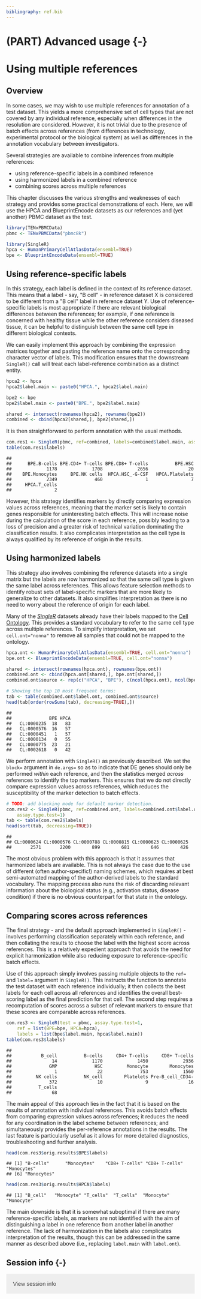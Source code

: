 ```yaml
---
bibliography: ref.bib
---
```


# (PART) Advanced usage {-}

# Using multiple references

<script>
document.addEventListener("click", function (event) {
    if (event.target.classList.contains("aaron-collapse")) {
        event.target.classList.toggle("active");
        var content = event.target.nextElementSibling;
        if (content.style.display === "block") {
            content.style.display = "none";
        } else {
            content.style.display = "block";
        }
    }
})
</script>

<style>
.aaron-collapse {
  background-color: #eee;
  color: #444;
  cursor: pointer;
  padding: 18px;
  width: 100%;
  border: none;
  text-align: left;
  outline: none;
  font-size: 15px;
}

.aaron-content {
  padding: 0 18px;
  display: none;
  overflow: hidden;
  background-color: #f1f1f1;
}
</style>

## Overview

In some cases, we may wish to use multiple references for annotation of a test dataset.
This yields a more comprehensive set of cell types that are not covered by any individual reference, 
especially when differences in the resolution are considered.
However, it is not trivial due to the presence of batch effects across references
(from differences in technology, experimental protocol or the biological system)
as well as differences in the annotation vocabulary between investigators.

Several strategies are available to combine inferences from multiple references:

- using reference-specific labels in a combined reference
- using harmonized labels in a combined reference
- combining scores across multiple references

This chapter discusses the various strengths and weaknesses of each strategy
and provides some practical demonstrations of each.
Here, we will use the HPCA and BlueprintEncode datasets as our references
and (yet another) PBMC dataset as the test.


```r
library(TENxPBMCData)
pbmc <- TENxPBMCData("pbmc8k")

library(SingleR)
hpca <- HumanPrimaryCellAtlasData(ensembl=TRUE)
bpe <- BlueprintEncodeData(ensembl=TRUE)
```

## Using reference-specific labels

In this strategy, each label is defined in the context of its reference dataset.
This means that a label - say, "B cell" - in reference dataset X is 
considered to be different from a "B cell" label in reference dataset Y.
Use of reference-specific labels is most appropriate if there are relevant biological differences between the references;
for example, if one reference is concerned with healthy tissue while the other reference considers diseased tissue,
it can be helpful to distinguish between the same cell type in different biological contexts.

We can easily implement this approach by combining the expression matrices together 
and pasting the reference name onto the corresponding character vector of labels. 
This modification ensures that the downstream `SingleR()` call
will treat each label-reference combination as a distinct entity.


```r
hpca2 <- hpca
hpca2$label.main <- paste0("HPCA.", hpca2$label.main)

bpe2 <- bpe
bpe2$label.main <- paste0("BPE.", bpe2$label.main)

shared <- intersect(rownames(hpca2), rownames(bpe2))
combined <- cbind(hpca2[shared,], bpe2[shared,])
```

It is then straightforward to perform annotation with the usual methods.


```r
com.res1 <- SingleR(pbmc, ref=combined, labels=combined$label.main, assay.type.test=1)
table(com.res1$labels)
```

```
## 
##      BPE.B-cells BPE.CD4+ T-cells BPE.CD8+ T-cells          BPE.HSC 
##             1178             1708             2656               20 
##    BPE.Monocytes     BPE.NK cells  HPCA.HSC_-G-CSF   HPCA.Platelets 
##             2349              460                1                7 
##     HPCA.T_cells 
##                2
```

However, this strategy identifies markers by directly comparing expression values across references,
meaning that the marker set is likely to contain genes responsible for uninteresting batch effects. 
This will increase noise during the calculation of the score in each reference, 
possibly leading to a loss of precision and a greater risk of technical variation dominating the classification results.
It also complicates interpretation as the cell type is always qualified by its reference of origin in the results.

## Using harmonized labels

This strategy also involves combining the reference datasets into a single matrix 
but the labels are now harmonized so that the same cell type is given the same label across references.
This allows feature selection methods to identify robust sets of label-specific markers 
that are more likely to generalize to other datasets.
It also simplifies interpretation as there is no need to worry about the reference of origin for each label.

Many of the *[SingleR](https://bioconductor.org/packages/3.12/SingleR)* datasets already have their labels 
mapped to the [Cell Ontology](https://www.ebi.ac.uk/ols/ontologies/cl).
This provides a standard vocabulary to refer to the same cell type across multiple references.
To simplify interpretation, we set `cell.ont="nonna"` to remove all samples that could not be mapped to the ontology.


```r
hpca.ont <- HumanPrimaryCellAtlasData(ensembl=TRUE, cell.ont="nonna")
bpe.ont <- BlueprintEncodeData(ensembl=TRUE, cell.ont="nonna")

shared <- intersect(rownames(hpca.ont), rownames(bpe.ont))
combined.ont <- cbind(hpca.ont[shared,], bpe.ont[shared,])
combined.ont$source <- rep(c("HPCA", "BPE"), c(ncol(hpca.ont), ncol(bpe.ont)))

# Showing the top 10 most frequent terms:
tab <- table(combined.ont$label.ont, combined.ont$source)
head(tab[order(rowSums(tab), decreasing=TRUE),])
```

```
##             
##              BPE HPCA
##   CL:0000235  18   83
##   CL:0000576  16   57
##   CL:0000451   1   57
##   CL:0000134   0   55
##   CL:0000775  23   21
##   CL:0002618   0   42
```

We perform annotation with `SingleR()` as previously described.
We set the `block=` argument in `de.args=` so as to indicate that DE genes should only be performed _within_ each reference,
and then the statistics merged _across_ references to identify the top markers.
This ensures that we do not directly compare expression values across references,
which reduces the susceptibility of the marker detection to batch effects.


```r
# TODO: add blocking mode for default marker detection.
com.res2 <- SingleR(pbmc, ref=combined.ont, labels=combined.ont$label.ont, 
    assay.type.test=1)
tab <- table(com.res2$labels)
head(sort(tab, decreasing=TRUE))
```

```
## 
## CL:0000624 CL:0000576 CL:0000788 CL:0000815 CL:0000623 CL:0000625 
##       2571       2200        899        681        646        426
```

The most obvious problem with this approach is that it assumes that harmonized labels are available.
This is not always the case due to the use of different (often author-specific!) naming schemes,
which requires at best semi-automated mapping of the author-derived labels to the standard vocabulary.
The mapping process also runs the risk of discarding relevant information about the biological status
(e.g., activation status, disease condition) if there is no obvious counterpart for that state in the ontology.

## Comparing scores across references

The final strategy - and the default approach implemented in `SingleR()` -
involves performing classification separately within each reference, 
and then collating the results to choose the label with the highest score across references. 
This is a relatively expedient approach that avoids the need for explicit harmonization 
while also reducing exposure to reference-specific batch effects.

Use of this approach simply involves passing multiple objects to the `ref=` and `label=` argument in `SingleR()`.
This instructs the function to annotate the test dataset with each reference individually;
it then collects the best labels for each cell across all references and 
identifies the overall best-scoring label as the final prediction for that cell.
The second step requires a recomputation of scores across a subset of relevant markers
to ensure that these scores are comparable across references.


```r
com.res3 <- SingleR(test = pbmc, assay.type.test=1,
    ref = list(BPE=bpe, HPCA=hpca), 
    labels = list(bpe$label.main, hpca$label.main))
table(com.res3$labels)
```

```
## 
##           B_cell          B-cells     CD4+ T-cells     CD8+ T-cells 
##               14             1170             1450             2936 
##              GMP              HSC         Monocyte        Monocytes 
##                1               22              753             1560 
##         NK cells          NK_cell        Platelets Pre-B_cell_CD34- 
##              372               10                9               16 
##          T_cells 
##               68
```

The main appeal of this approach lies in the fact that it is based on the results of annotation with individual references.
This avoids batch effects from comparing expression values across references;
it reduces the need for any coordination in the label scheme between references;
and simultaneously provides the per-reference annotations in the results.
The last feature is particularly useful as it allows for more detailed diagnostics, troubleshooting and further analysis.


```r
head(com.res3$orig.results$BPE$labels)
```

```
## [1] "B-cells"      "Monocytes"    "CD8+ T-cells" "CD8+ T-cells" "Monocytes"   
## [6] "Monocytes"
```

```r
head(com.res3$orig.results$HPCA$labels)
```

```
## [1] "B_cell"   "Monocyte" "T_cells"  "T_cells"  "Monocyte" "Monocyte"
```

The main downside is that it is somewhat suboptimal if there are many reference-specific labels, 
as markers are not identified with the aim of distinguishing a label in one reference from another label in another reference.
The lack of harmonization in the labels also complicates interpretation of the results,
though this can be addressed in the same manner as described above (i.e., replacing `label.main` with `label.ont`).

## Session info {-}

<button class="aaron-collapse">View session info</button>
<div class="aaron-content">
```
R version 4.0.0 Patched (2020-05-01 r78341)
Platform: x86_64-pc-linux-gnu (64-bit)
Running under: Ubuntu 18.04.4 LTS

Matrix products: default
BLAS:   /home/luna/Software/R/R-4-0-branch-dev/lib/libRblas.so
LAPACK: /home/luna/Software/R/R-4-0-branch-dev/lib/libRlapack.so

locale:
 [1] LC_CTYPE=en_US.UTF-8       LC_NUMERIC=C              
 [3] LC_TIME=en_US.UTF-8        LC_COLLATE=en_US.UTF-8    
 [5] LC_MONETARY=en_US.UTF-8    LC_MESSAGES=en_US.UTF-8   
 [7] LC_PAPER=en_US.UTF-8       LC_NAME=C                 
 [9] LC_ADDRESS=C               LC_TELEPHONE=C            
[11] LC_MEASUREMENT=en_US.UTF-8 LC_IDENTIFICATION=C       

attached base packages:
[1] parallel  stats4    stats     graphics  grDevices utils     datasets 
[8] methods   base     

other attached packages:
 [1] ensembldb_2.13.1            AnnotationFilter_1.13.0    
 [3] GenomicFeatures_1.41.0      AnnotationDbi_1.51.0       
 [5] SingleR_1.3.4               TENxPBMCData_1.7.0         
 [7] HDF5Array_1.17.0            rhdf5_2.33.0               
 [9] SingleCellExperiment_1.11.1 SummarizedExperiment_1.19.4
[11] DelayedArray_0.15.1         matrixStats_0.56.0         
[13] Biobase_2.49.0              GenomicRanges_1.41.1       
[15] GenomeInfoDb_1.25.0         IRanges_2.23.4             
[17] S4Vectors_0.27.6            BiocGenerics_0.35.2        
[19] BiocStyle_2.17.0            rebook_0.99.0              

loaded via a namespace (and not attached):
 [1] ProtGenerics_1.21.0           bitops_1.0-6                 
 [3] bit64_0.9-7                   progress_1.2.2               
 [5] httr_1.4.1                    tools_4.0.0                  
 [7] R6_2.4.1                      irlba_2.3.3                  
 [9] lazyeval_0.2.2                DBI_1.1.0                    
[11] prettyunits_1.1.1             tidyselect_1.1.0             
[13] processx_3.4.2                bit_1.1-15.2                 
[15] curl_4.3                      compiler_4.0.0               
[17] graph_1.67.0                  BiocNeighbors_1.7.0          
[19] rtracklayer_1.49.1            bookdown_0.19                
[21] askpass_1.1                   callr_3.4.3                  
[23] rappdirs_0.3.1                Rsamtools_2.5.0              
[25] stringr_1.4.0                 digest_0.6.25                
[27] rmarkdown_2.1                 XVector_0.29.0               
[29] pkgconfig_2.0.3               htmltools_0.4.0              
[31] dbplyr_1.4.3                  fastmap_1.0.1                
[33] rlang_0.4.6                   RSQLite_2.2.0                
[35] shiny_1.4.0.2                 DelayedMatrixStats_1.11.0    
[37] BiocParallel_1.23.0           dplyr_0.8.5                  
[39] RCurl_1.98-1.2                magrittr_1.5                 
[41] BiocSingular_1.5.0            GenomeInfoDbData_1.2.3       
[43] Matrix_1.2-18                 Rcpp_1.0.4.6                 
[45] Rhdf5lib_1.11.0               lifecycle_0.2.0              
[47] stringi_1.4.6                 yaml_2.2.1                   
[49] zlibbioc_1.35.0               BiocFileCache_1.13.0         
[51] AnnotationHub_2.21.0          grid_4.0.0                   
[53] blob_1.2.1                    promises_1.1.0               
[55] ExperimentHub_1.15.0          crayon_1.3.4                 
[57] lattice_0.20-41               beachmat_2.5.0               
[59] Biostrings_2.57.0             hms_0.5.3                    
[61] CodeDepends_0.6.5             knitr_1.28                   
[63] ps_1.3.3                      pillar_1.4.4                 
[65] codetools_0.2-16              biomaRt_2.45.0               
[67] XML_3.99-0.3                  glue_1.4.1                   
[69] BiocVersion_3.12.0            evaluate_0.14                
[71] BiocManager_1.30.10           vctrs_0.3.0                  
[73] httpuv_1.5.2                  openssl_1.4.1                
[75] purrr_0.3.4                   assertthat_0.2.1             
[77] xfun_0.13                     rsvd_1.0.3                   
[79] mime_0.9                      xtable_1.8-4                 
[81] later_1.0.0                   tibble_3.0.1                 
[83] GenomicAlignments_1.25.0      memoise_1.1.0                
[85] ellipsis_0.3.1                interactiveDisplayBase_1.27.0
```
</div>
